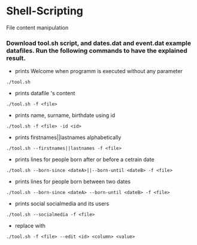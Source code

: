 # Shell-Scripting #
File content manipulation

### Download tool.sh script, and dates.dat and event.dat example datafiles. Run the following commands to have the explained result. ###

* prints Welcome when programm is executed without any parameter
```
./tool.sh
```

* prints datafile 's content
```
./tool.sh -f <file>
```

* prints name, surname, birthdate using id
```
./tool.sh -f <file> -id <id>
```
* prints firstnames||lastnames alphabetically
```
./tool.sh --firstnames||lastnames -f <file> 
```

* prints lines for people born after or before a cetrain date
```  
./tool.sh --born-since <dateA>||--born-until <dateB> -f <file>
```

* prints lines for people born between two dates
```
./tool.sh --born-since <dateA> --born-until <dateB> -f <file>
```

* prints social socialmedia and its users
```
./tool.sh --socialmedia -f <file> 
```

* replace <column> with <value>
```
./tool.sh -f <file> --edit <id> <column> <value> 
```
